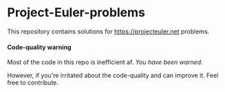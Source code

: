 # Project-Euler-problems
This repository contains solutions for https://projecteuler.net problems.

#### Code-quality warning
Most of the code in this repo is inefficient af. 
*You have been warned*.

However, if you're irritated about the code-quality and can improve it. Feel free to contribute.
